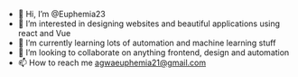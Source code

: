 - 👋 Hi, I’m @Euphemia23
- 👀 I’m interested in designing websites and beautiful applications using react and Vue
- 🌱 I’m currently learning lots of automation and machine learning stuff
- 💞️ I’m looking to collaborate on anything frontend, design and automation
- 📫 How to reach me agwaeuphemia21@gmail.com
